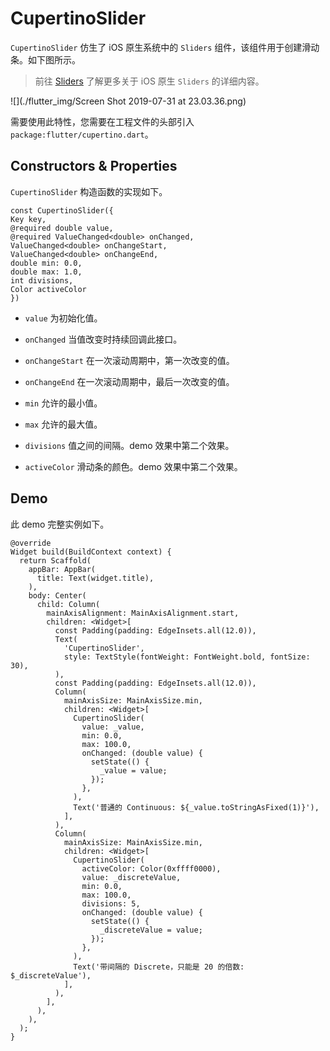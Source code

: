 # CupertinoSlider

``CupertinoSlider`` 仿生了 iOS 原生系统中的 ``Sliders`` 组件，该组件用于创建滑动条。如下图所示。

> 前往 [Sliders](https://developer.apple.com/design/human-interface-guidelines/ios/controls/sliders/) 了解更多关于 iOS 原生 ``Sliders`` 的详细内容。

![](./flutter_img/Screen Shot 2019-07-31 at 23.03.36.png)

需要使用此特性，您需要在工程文件的头部引入 ``package:flutter/cupertino.dart``。

## Constructors & Properties

``CupertinoSlider`` 构造函数的实现如下。

```
const CupertinoSlider({
Key key,
@required double value,
@required ValueChanged<double> onChanged,
ValueChanged<double> onChangeStart,
ValueChanged<double> onChangeEnd,
double min: 0.0,
double max: 1.0,
int divisions,
Color activeColor
})
```

- ``value`` 为初始化值。

- ``onChanged`` 当值改变时持续回调此接口。

- ``onChangeStart`` 在一次滚动周期中，第一次改变的值。

- ``onChangeEnd`` 在一次滚动周期中，最后一次改变的值。

- ``min`` 允许的最小值。

- ``max`` 允许的最大值。

- ``divisions`` 值之间的间隔。demo 效果中第二个效果。

- ``activeColor`` 滑动条的颜色。demo 效果中第二个效果。

## Demo

此 demo 完整实例如下。

```
@override
Widget build(BuildContext context) {
  return Scaffold(
    appBar: AppBar(
      title: Text(widget.title),
    ),
    body: Center(
      child: Column(
        mainAxisAlignment: MainAxisAlignment.start,
        children: <Widget>[
          const Padding(padding: EdgeInsets.all(12.0)),
          Text(
            'CupertinoSlider',
            style: TextStyle(fontWeight: FontWeight.bold, fontSize: 30),
          ),
          const Padding(padding: EdgeInsets.all(12.0)),
          Column(
            mainAxisSize: MainAxisSize.min,
            children: <Widget>[
              CupertinoSlider(
                value: _value,
                min: 0.0,
                max: 100.0,
                onChanged: (double value) {
                  setState(() {
                    _value = value;
                  });
                },
              ),
              Text('普通的 Continuous: ${_value.toStringAsFixed(1)}'),
            ],
          ),
          Column(
            mainAxisSize: MainAxisSize.min,
            children: <Widget>[
              CupertinoSlider(
                activeColor: Color(0xffff0000),
                value: _discreteValue,
                min: 0.0,
                max: 100.0,
                divisions: 5,
                onChanged: (double value) {
                  setState(() {
                    _discreteValue = value;
                  });
                },
              ),
              Text('带间隔的 Discrete，只能是 20 的倍数: $_discreteValue'),
            ],
          ),
        ],
      ),
    ),
  );
}
```

